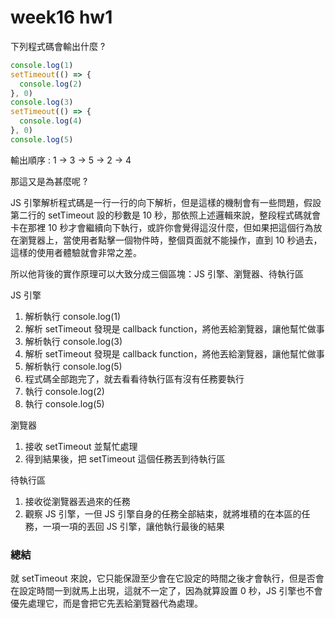 # week16 hw1
下列程式碼會輸出什麼 ?
``` js
console.log(1)
setTimeout(() => {
  console.log(2)
}, 0)
console.log(3)
setTimeout(() => {
  console.log(4)
}, 0)
console.log(5)
```
輸出順序 : 1 -> 3 -> 5 -> 2 -> 4

那這又是為甚麼呢 ? 

JS 引擎解析程式碼是一行一行的向下解析，但是這樣的機制會有一些問題，假設第二行的 setTimeout 設的秒數是 10 秒，那依照上述邏輯來說，整段程式碼就會卡在那裡 10 秒才會繼續向下執行，或許你會覺得這沒什麼，但如果把這個行為放在瀏覽器上，當使用者點擊一個物件時，整個頁面就不能操作，直到 10 秒過去，這樣的使用者體驗就會非常之差。

所以他背後的實作原理可以大致分成三個區塊：JS 引擎、瀏覽器、待執行區 

JS 引擎
1. 解析執行 console.log(1)
2. 解析 setTimeout 發現是 callback function，將他丟給瀏覽器，讓他幫忙做事
3. 解析執行 console.log(3)
4. 解析 setTimeout 發現是 callback function，將他丟給瀏覽器，讓他幫忙做事
5. 解析執行 console.log(5)
6. 程式碼全部跑完了，就去看看待執行區有沒有任務要執行
7. 執行 console.log(2)
8. 執行 console.log(5)

瀏覽器
1. 接收 setTimeout 並幫忙處理
2. 得到結果後，把 setTimeout 這個任務丟到待執行區

待執行區
1. 接收從瀏覽器丟過來的任務
2. 觀察 JS 引擎，一但 JS 引擎自身的任務全部結束，就將堆積的在本區的任務，一項一項的丟回 JS 引擎，讓他執行最後的結果

### 總結
就 setTimeout 來說，它只能保證至少會在它設定的時間之後才會執行，但是否會在設定時間一到就馬上出現，這就不一定了，因為就算設置 0 秒，JS 引擎也不會優先處理它，而是會把它先丟給瀏覽器代為處理。
